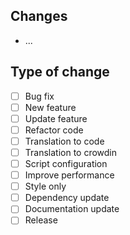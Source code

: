 ## Changes

-   ...

## Type of change

-   [ ] Bug fix
-   [ ] New feature
-   [ ] Update feature
-   [ ] Refactor code
-   [ ] Translation to code
-   [ ] Translation to crowdin
-   [ ] Script configuration
-   [ ] Improve performance
-   [ ] Style only
-   [ ] Dependency update
-   [ ] Documentation update
-   [ ] Release
